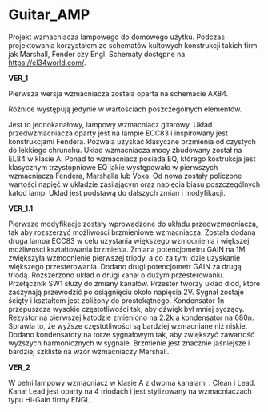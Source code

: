 # Guitar_AMP
Projekt wzmacniacza lampowego do domowego użytku. 
Podczas projektowania korzystałem ze schematów kultowych konstrukcji takich firm jak Marshall, Fender czy Engl.
Schematy dostępne na https://el34world.com/.

**VER_1** 

Pierwsza wersja wzmacniacza została oparta na schemacie AX84. 

Różnice występują jedynie w wartościach poszczególnych elementów.

Jest to jednokanałowy, lampowy wzmacniacz gitarowy. Układ przedwzmacniacza oparty jest na lampie ECC83 i inspirowany jest konstrukcjami Fendera.
Pozwala uzyskać klasyczne brzmienia od czystych do lekkiego chrunchu. Układ wzmacniacza mocy zbudowany został na EL84 w klasie A. Ponad to wzmacniacz posiada EQ, którego kostrukcja jest klasycznym trzystopniowe EQ jakie występowało w pierwszych wzmacniacza Fendera, Marshalla lub Voxa. 
Od nowa zostały policzone wartości napięć w układzie zasilającym oraz napięcia biasu poszczególnych katod lamp.
Układ jest podstawą do dalszych zmian i modyfikacji.

**VER_1.1**

Pierwsze modyfikacje zostały wprowadzone do układu przedwzmacniacza, tak aby rozszerzyć możliwości brzmieniowe wzmacniacza.
Została dodana druga lampa ECC83 w celu uzystania większego wzmocnienia i większej możliwości kształtowania brzmienia. Zmiana potencjometru GAIN na 1M zwiększyła wzmocnienie pierwszej triody, a co za tym idzie uzyskanie większego przesterowania.
Dodano drugi potencjometr GAIN za drugą triodą. Rozszerzono układ o drugi kanał o dużym przesterowaniu. Przełącznik SW1 służy do zmiany kanałów. Przester tworzy układ diod, które zaczynają przewodzić po osiągnięciu około napięcia 2V. Sygnał zostaje ścięty i kształtem jest zbliżony do prostokątnego. Kondensator 1n przepuszcza wysokie częstotliwości tak, aby dźwięk był mniej syczący. 
Rezystor na pierwszej katodzie zmieniono na 2.2k a kondensator na 680n. Sprawia to, że wyższe częstotliwości są bardziej wzmacniane niż niskie. Dodano kondensatory na torze sygnałowym tak, aby zwiększyć zawartość wyższych harmonicznych w sygnale. Brzmienie jest znacznie jaśniejsze i bardziej szkliste na wzór wzmacniaczy Marshall.

**VER_2**

W pełni lampowy wzmacniacz w klasie A z dwoma kanałami : Clean i Lead. Kanał Lead jest oparty na 4 triodach i jest stylizowany na wzmacniaczach typu Hi-Gain firmy ENGL.
